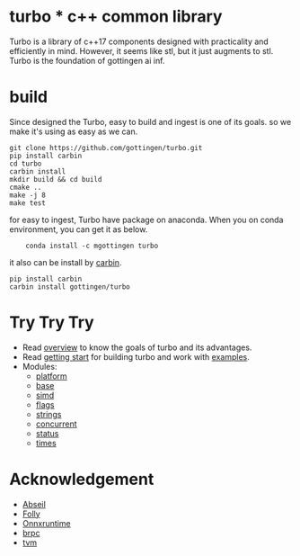 turbo * c++ common library
====

Turbo is a library of c++17 components designed with practicality
and efficiently in mind. However, it seems like stl, but it just 
augments to stl. Turbo is the foundation of gottingen ai inf.


# build

Since designed the Turbo, easy to build and ingest is one of its goals.
so we make it's using as easy as we can.
```shell
git clone https://github.com/gottingen/turbo.git
pip install carbin
cd turbo
carbin install
mkdir build && cd build
cmake ..
make -j 8
make test
```

for easy to ingest, Turbo have package on anaconda. When you on conda environment,
you can get it as below.

```shell
    conda install -c mgottingen turbo
```

it also can be install by [carbin](https://github.com/gottingen/carbin).

```shell
pip install carbin
carbin install gottingen/turbo
```

# Try Try Try

* Read [overview](docs/overview.md) to know the goals of turbo and its advantages. 
* Read [getting start](docs/getting_start.md) for building turbo and work with [examples](examples).
* Modules:
  * [platform](docs/platform.md)
  * [base](docs/base.md)
  * [simd](docs/simd.md)
  * [flags]()
  * [strings](docs/strings.md)
  * [concurrent](docs/concurrent.md)
  * [status](docs/status.md)
  * [times](docs/times.md)

# Acknowledgement

* [Abseil](github.com/abseil/abseil-cpp)
* [Folly](github.com/facebook/folly)
* [Onnxruntime](github.com/microsoft/onnxruntime)
* [brpc](github.com/apache/brpc)
* [tvm](github.com/apache/tvm)